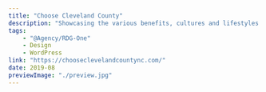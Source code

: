 ```yaml
---
title: "Choose Cleveland County"
description: "Showcasing the various benefits, cultures and lifestyles of the communities within Cleveland County, North Carolina."
tags:
    - "@Agency/RDG-One"
    - Design
    - WordPress
link: "https://chooseclevelandcountync.com/"
date: 2019-08
previewImage: "./preview.jpg"
---
```

